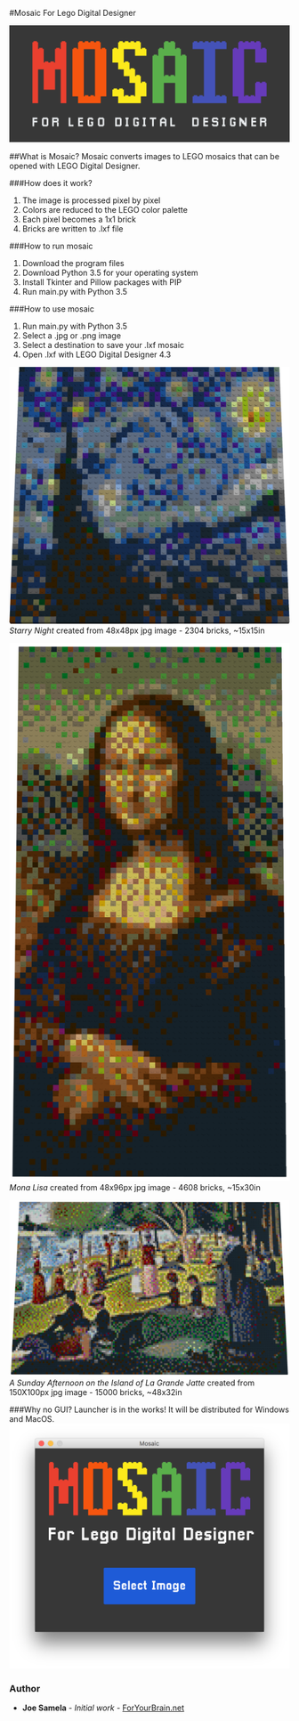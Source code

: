 #Mosaic For Lego Digital Designer

![Mosaic for Lego Digital Designer](banner.png?raw=true "Mosaic for Lego Digital Designer")

##What is Mosaic?
Mosaic converts images to LEGO mosaics that can be opened with LEGO Digital Designer.

###How does it work?
  1. The image is processed pixel by pixel
  2. Colors are reduced to the LEGO color palette
  3. Each pixel becomes a 1x1 brick
  4. Bricks are written to .lxf file

###How to run mosaic
  1. Download the program files
  2. Download Python 3.5 for your operating system
  3. Install Tkinter and Pillow packages with PIP
  4. Run main.py with Python 3.5

###How to use mosaic
  1. Run main.py with Python 3.5
  2. Select a .jpg or .png image
  3. Select a destination to save your .lxf mosaic
  4. Open .lxf with LEGO Digital Designer 4.3

![Starry Night](screenshots/starrynight.png?raw=true "Starry Night")
*Starry Night* created from 48x48px jpg image - 2304 bricks, ~15x15in

![Mona Lisa](screenshots/mona.png?raw=true "Mona Lisa")
*Mona Lisa* created from 48x96px jpg image - 4608 bricks, ~15x30in

![Sunday on La Grande Jatte](screenshots/park.png?raw=true "Sunday on La Grande Jatte")
*A Sunday Afternoon on the Island of La Grande Jatte* created from 150X100px jpg image - 15000 bricks, ~48x32in

###Why no GUI? 
Launcher is in the works! It will be distributed for Windows and MacOS.
![Mosaic GUI](screenshots/GUI.png?raw=true "Mosaic GUI")

### Author
* **Joe Samela** - *Initial work* - [ForYourBrain.net](https://www.ForYourBrain.net)
